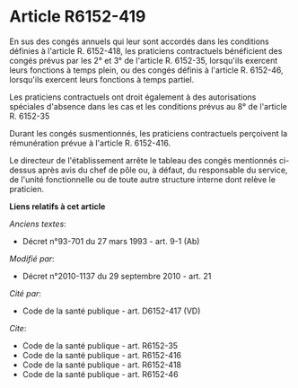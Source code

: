 # Article R6152-419

En sus des congés annuels qui leur sont accordés dans les conditions définies à l'article R. 6152-418, les praticiens
contractuels bénéficient des congés prévus par les 2° et 3° de l'article R. 6152-35, lorsqu'ils exercent leurs fonctions à
temps plein, ou des congés définis à l'article R. 6152-46, lorsqu'ils exercent leurs fonctions à temps partiel. 

Les praticiens contractuels ont droit également à des autorisations spéciales d'absence dans les cas et les conditions prévus
au 8° de l'article R. 6152-35 

Durant les congés susmentionnés, les praticiens contractuels perçoivent la rémunération prévue à l'article R. 6152-416. 

Le directeur de l'établissement arrête le tableau des congés mentionnés ci-dessus après avis du chef de pôle ou, à défaut, du
responsable du service, de l'unité fonctionnelle ou de toute autre structure interne dont relève le praticien.

**Liens relatifs à cet article**

_Anciens textes_:

  - Décret n°93-701 du 27 mars 1993 - art. 9-1 (Ab)

_Modifié par_:

  - Décret n°2010-1137 du 29 septembre 2010 - art. 21

_Cité par_:

  - Code de la santé publique - art. D6152-417 (VD)

_Cite_:

  - Code de la santé publique - art. R6152-35
  - Code de la santé publique - art. R6152-416
  - Code de la santé publique - art. R6152-418
  - Code de la santé publique - art. R6152-46
